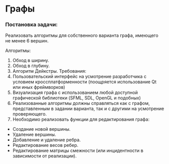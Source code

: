 # Графы

### Постановка задачи:

Реализовать алгоритмы для собственного варианта графа, имеющего не менее 6 вершин.

Алгоритмы:
1. Обход в ширину.
2. Обход в глубину.
3. Алгоритм Дейкстры.
Требования:
1. Пользовательский интерфейс на усмотрение разработчика с условием кроссплатформенности (поощряется использование Qt или иных фреймворков)
2. Визуализация графа с использованием любой доступной графической библиотеки (SFML, SDL, OpenGL и подобных)
3. Реализованные алгоритмы должны справляться как с графом, представленным в задании варианта, так и с другими на усмотрение проверяющего.
4. Необходимо реализовать функции для редактирования графа: 
- Создание новой вершины.
- Удаление вершины.
- Добавление и удаление ребра. 
- Редактирование весов ребер. 
- Редактирование матрицы смежности (или инцидентности в зависимости от реализации).
